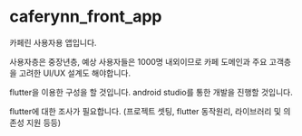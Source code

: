 # caferynn_front_app
카페린 사용자용 앱입니다.

사용자층은 중장년층, 예상 사용자들은 1000명 내외이므로 
카페 도메인과 주요 고객층을 고려한 UI/UX 설계도 해야합니다.

flutter을 이용한 구성을 할 것입니다.
android studio를 통한 개발을 진행할 것입니다.

flutter에 대한 조사가 필요합니다.
(프로젝트 셋팅, flutter 동작원리, 라이브러리 및 의존성 지원 등등)

